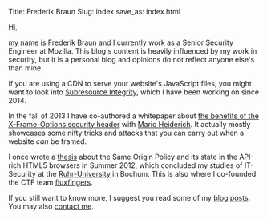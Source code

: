 Title: Frederik Braun
Slug: index
save_as: index.html

Hi,

my name is Frederik Braun and I currently work as a Senior Security Engineer at
Mozilla. This blog's content is heavily influenced by my work in security,
but it is a personal blog and opinions do not reflect anyone else's than mine.

If you are using a CDN to serve your website's JavaScript files, you might
want to look into [Subresource Integrity](https://developer.mozilla.org/en-US/docs/Web/Security/Subresource_Integrity),
which I have been working on since 2014.

In the fall of 2013 I have co-authored a whitepaper about [the
benefits of the X-Frame-Options security header](xfo-clickjacking.pdf) with [Mario
Heiderich](http://heideri.ch/). It actually mostly showcases some nifty tricks and
attacks that you can carry out when a website _can_ be
framed.

I once wrote a [thesis](/publications "Origin Policy Enforcement in Modern Browsers")
about the Same Origin Policy and its state in the API-rich HTML5
browsers in Summer 2012, which concluded my studies of IT-Security at the
[Ruhr-University](https://www.rub.de/) in Bochum. This is also where I co-founded
the CTF team [fluxfingers](https://fluxfingers.net).



If you still want to know more, I suggest you read some of my [blog posts](archives.html).
You may also [contact me](contact.html).
